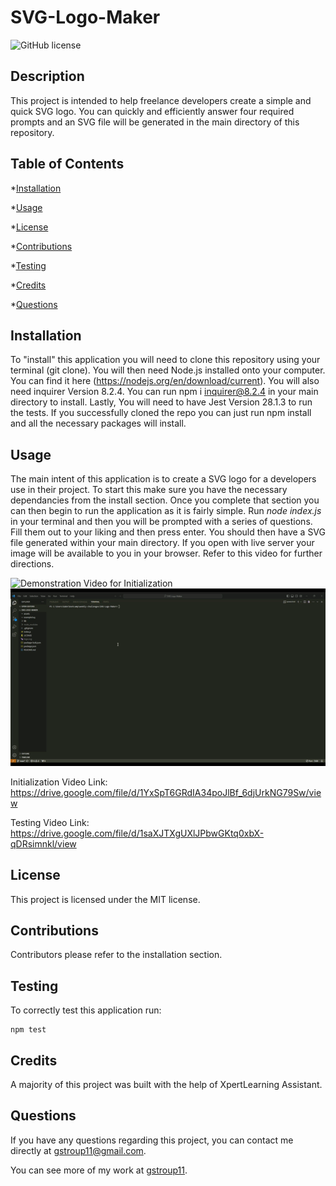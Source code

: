 # SVG-Logo-Maker 
  ![GitHub license](https://img.shields.io/badge/license-MIT-blue.svg)

  ## Description

  This project is intended to help freelance developers create a simple and quick SVG logo.  You can quickly and efficiently answer four required prompts and an SVG file will be generated in the main directory of this repository.

  ## Table of Contents

  *[Installation](#installation)

  *[Usage](#usage)

  *[License](#license)

  *[Contributions](#contributions)

  *[Testing](#testing)

  *[Credits](#credits)

  *[Questions](#questions)

  ## Installation
  
  To "install" this application you will need to clone this repository using your terminal (git clone).  You will then need Node.js installed onto your computer.  You can find it here (https://nodejs.org/en/download/current).  You will also need inquirer  Version  8.2.4.  You can  run  npm i inquirer@8.2.4 in your main directory to install.  Lastly,  You will need to have Jest Version 28.1.3 to run the tests.  If you successfully cloned the repo you can just run npm install and all the necessary packages will install.


  ## Usage

  The main intent of this application is to create a SVG logo for a developers use in their project.  To start this make sure you have the necessary dependancies from the install section.  Once you complete that section you can then begin to run the application as it is fairly simple.  Run *node index.js* in your terminal and then you will be prompted with a series of questions.  Fill them out to your liking and then press enter.  You should then have a SVG file generated within your main directory.  If you open with live server your image will be available to you in your browser. Refer to this video for further directions.

  ![Demonstration Video for Initialization](./assets/SVG-Logo-Maker-Init.gif)
  ![Demonstration Video for Testing](./assets/SVG-Logo-Maker-Tests.gif)

  Initialization Video Link: https://drive.google.com/file/d/1YxSpT6GRdIA34poJlBf_6djUrkNG79Sw/view 

  Testing Video Link: https://drive.google.com/file/d/1saXJTXgUXlJPbwGKtq0xbX-qDRsimnkl/view
  
  ## License

  This project is licensed under the MIT license.

  ## Contributions

  Contributors please refer to the installation section.

  ## Testing

  To correctly test this application run:

  ```
  npm test
  ```

  ## Credits

  A majority of this project was built with the help of XpertLearning Assistant. 

  ## Questions

  If you have any questions regarding this project, you can contact me directly at gstroup11@gmail.com.

  You can see more of my work at [gstroup11](https://github.com/gstroup11/).